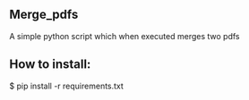 ## Merge_pdfs
A simple python script which when executed merges two pdfs

## How to install: 
$ pip install -r requirements.txt